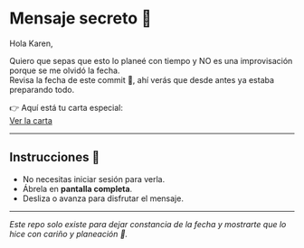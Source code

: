 # Mensaje secreto 💌

Hola Karen,  

Quiero que sepas que esto lo planeé con tiempo y NO es una improvisación porque se me olvidó la fecha.    
Revisa la fecha de este commit 👀, ahí verás que desde antes ya estaba preparando todo.  

👉 Aquí está tu carta especial:  
[Ver la carta](https://www.canva.com/design/DAGy-lj8nck/csAck3is3-AlcKuZjw91Aw/edit?utm_content=DAGy-lj8nck&utm_campaign=designshare&utm_medium=link2&utm_source=sharebutton)

---

## Instrucciones 📝
- No necesitas iniciar sesión para verla.  
- Ábrela en **pantalla completa**.  
- Desliza o avanza para disfrutar el mensaje.

---

*Este repo solo existe para dejar constancia de la fecha y mostrarte que lo hice con cariño y planeación 💜.*
